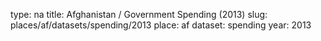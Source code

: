 type: na
title: Afghanistan / Government Spending (2013)
slug: places/af/datasets/spending/2013
place: af
dataset: spending
year: 2013
